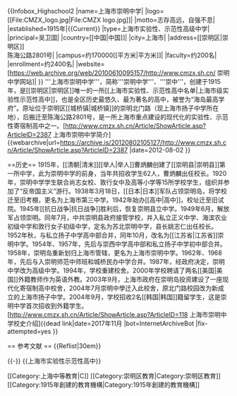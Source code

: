 {{Infobox_Highschool2
|name=上海市崇明中学|
|logo=[[File:CMZX_logo.jpg|File:CMZX logo.jpg]]|
|motto=志存高远，自强不息|
|established=1915年|{{Current}}
|type=上海市实验性、示范性高级中学|
|principal=吴卫国|
|country=[[中国|中国]]|
|city=上海市|
|address=[[崇明区|崇明区]]<br/>陈海公路2801号|
|campus=约170000[[平方米|平方米]]|
|faculty=约200名|
|enrollment=约2400名|
|website=[https://web.archive.org/web/20100610095157/http://www.cmzx.sh.cn/ 崇明中学网站]|
}}
'''上海市崇明中学'''，简称'''崇明中学'''、'''崇中'''，创建于1915年，是[[崇明区|崇明区]]唯一的一所[[上海市实验性、示范性高中名单|上海市级实验性示范性高中]]，也是全区历史最悠久、最为著名的高中，被誉为“海岛最高学府”。原址位于崇明区[[城桥镇|城桥镇]]的崇明北门路（现上海市扬子中学所在地），后搬迁至陈海公路2801号，是一所上海市重点建设的现代化的实验性、示范性寄宿制高中之一。<ref>[http://www.cmzx.sh.cn/Article/ShowArticle.asp?ArticleID=2387 上海市崇明中学简介] {{webarchive|url=https://archive.is/20120802105127/http://www.cmzx.sh.cn/Article/ShowArticle.asp?ArticleID=2387 |date=2012-08-02 }}</ref>

==历史==
1915年，[[清朝|清末]][[举人|举人]]曹炳麟创建了[[崇明县|崇明县]]第一所中学，此为崇明中学的前身，当年共招收学生62人，曹炳麟出任校长。1920年，崇明中学学生联合尚志女校、敦行女中及高等小学等15所学校学生，组织并参加了“反帝国主义”游行。1938年3月18日，[[日本|日本]]军队占领崇明岛，将学校迁至旧考棚，更名为上海市第三中学。1942年始办[[高中|高中]]，校址迁至旧试院。1945年[[抗日战争|抗日战争]]胜利后，恢复崇明县立中学。1949年6月，解放军占领崇明。同年7月，中共崇明县政府接管学校，并入私立正义中学、海滨农业初级中学和敦行女子初级中学，定名为苏北崇明中学，县长姚志仁出任校长。1952年秋，与私立扬子中学高中部合并，同年10月，改名为[[江苏省|江苏省]]崇明中学。1954年、1957年，先后与崇西中学高中部和私立扬子中学初中部合并。1958年，崇明岛重新划归上海市管辖，更名为上海市崇明中学。1962年、1968年，先后与入崇明师范中师班和城桥民办中学合并。1987年，经政府决定，崇明中学改为高级中学。1994年，学校重建校舍。2000年学校聘请了两名[[美国|美国]]外籍教师作为英语外教。2003年9月，上海市政府在崇明岛投资建设了一座现代化寄宿制高中校舍，2004年7月崇明中學迁入此校舍，原北门路校园改为新成立的上海市扬子中学。2004年9月，学校招收2名[[韩国|韩国]]籍留学生，这是崇明中学首次招收到外籍学生。<ref>[http://www.cmzx.sh.cn/Article/ShowArticle.asp?ArticleID=118 上海市崇明中学校史介绍]{{dead link|date=2017年11月 |bot=InternetArchiveBot |fix-attempted=yes }}</ref>

== 参考文献 ==
{{Reflist|30em}}

{{-}}
{{上海市实验性示范性高中}}

[[Category:上海中等教育|C]]
[[Category:崇明区教育|Category:崇明区教育]]
[[Category:1915年創建的教育機構|Category:1915年創建的教育機構]]
